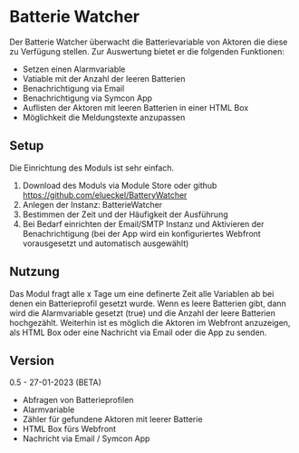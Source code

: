 # Batterie Watcher

Der Batterie Watcher überwacht die Batterievariable von Aktoren die diese zu Verfügung stellen. Zur Auswertung bietet er die folgenden Funktionen: 

* Setzen einen Alarmvariable
* Vatiable mit der Anzahl der leeren Batterien
* Benachrichtigung via Email 
* Benachrichtigung via Symcon App
* Auflisten der Aktoren mit leeren Batterien in einer HTML Box
* Möglichkeit die Meldungstexte anzupassen

## Setup
Die Einrichtung des Moduls ist sehr einfach. 
1. Download des Moduls via Module Store oder github https://github.com/elueckel/BatteryWatcher 
2. Anlegen der Instanz: BatterieWatcher
3. Bestimmen der Zeit und der Häufigkeit der Ausführung 
4. Bei Bedarf einrichten der Email/SMTP Instanz und Aktivieren der Benachrichtigung (bei der App wird ein konfiguriertes Webfront vorausgesetzt und automatisch ausgewählt)


## Nutzung
Das Modul fragt alle x Tage um eine definerte Zeit alle Variablen ab bei denen ein Batterieprofil gesetzt wurde. Wenn es leere Batterien gibt, dann wird die Alarmvariable gesetzt (true) und die Anzahl der leere Batterien hochgezählt. Weiterhin ist es möglich die Aktoren im Webfront anzuzeigen, als HTML Box oder eine Nachricht via Email oder die App zu senden.

## Version
0.5 - 27-01-2023 (BETA)
* Abfragen von Batterieprofilen
* Alarmvariable
* Zähler für gefundene Aktoren mit leerer Batterie
* HTML Box fürs Webfront 
* Nachricht via Email / Symcon App


